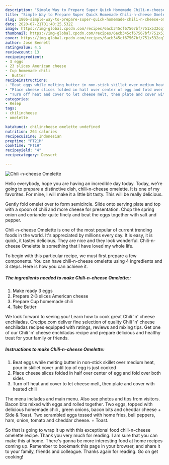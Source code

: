```yaml
---
description: "Simple Way to Prepare Super Quick Homemade Chili-n-cheese Omelette"
title: "Simple Way to Prepare Super Quick Homemade Chili-n-cheese Omelette"
slug: 1806-simple-way-to-prepare-super-quick-homemade-chili-n-cheese-omelette
date: 2020-07-21T01:40:25.532Z
image: https://img-global.cpcdn.com/recipes/6acb345cf67567bf/751x532cq70/chili-n-cheese-omelette-recipe-main-photo.jpg
thumbnail: https://img-global.cpcdn.com/recipes/6acb345cf67567bf/751x532cq70/chili-n-cheese-omelette-recipe-main-photo.jpg
cover: https://img-global.cpcdn.com/recipes/6acb345cf67567bf/751x532cq70/chili-n-cheese-omelette-recipe-main-photo.jpg
author: Jose Bennett
ratingvalue: 4.5
reviewcount: 13
recipeingredient:
- 3 eggs
- 23 slices American cheese
- Cup homemade chili
-  Butter
recipeinstructions:
- "Beat eggs while melting butter in non-stick skillet over medium heat, pour in skillet cover until top of egg is just cooked"
- "Place cheese slices folded in half over center of egg and fold over both sides"
- "Turn off heat and cover to let cheese melt, then plate and cover with heated chili"
categories:
- Resep
tags:
- chilincheese
- omelette

katakunci: chilincheese omelette undefined
nutrition: 264 calories
recipecuisine: Indonesian
preptime: "PT21M"
cooktime: "PT1H"
recipeyield: "4"
recipecategory: Dessert

---
```



![Chili-n-cheese Omelette](https://img-global.cpcdn.com/recipes/6acb345cf67567bf/751x532cq70/chili-n-cheese-omelette-recipe-main-photo.jpg)

Hello everybody, hope you are having an incredible day today. Today, we're going to prepare a distinctive dish, chili-n-cheese omelette. It is one of my favorites. For mine, I will make it a little bit tasty. This will be really delicious.

Gently fold omelet over to form semicircle. Slide onto serving plate and top with a spoon of chili and more cheese for presentation. Chop the spring onion and coriander quite finely and beat the eggs together with salt and pepper.

Chili-n-cheese Omelette is one of the most popular of current trending foods in the world. It's appreciated by millions every day. It is easy, it is quick, it tastes delicious. They are nice and they look wonderful. Chili-n-cheese Omelette is something that I have loved my whole life.


To begin with this particular recipe, we must first prepare a few components. You can have chili-n-cheese omelette using 4 ingredients and 3 steps. Here is how you can achieve it.

##### The ingredients needed to make Chili-n-cheese Omelette::

1. Make ready 3 eggs
1. Prepare 2-3 slices American cheese
1. Prepare Cup homemade chili
1. Take  Butter


We look forward to seeing you! Learn how to cook great Chili &#39;n&#39; cheese enchiladas. Crecipe.com deliver fine selection of quality Chili &#39;n&#39; cheese enchiladas recipes equipped with ratings, reviews and mixing tips. Get one of our Chili &#39;n&#39; cheese enchiladas recipe and prepare delicious and healthy treat for your family or friends. 

##### Instructions to make Chili-n-cheese Omelette:

1. Beat eggs while melting butter in non-stick skillet over medium heat, pour in skillet cover until top of egg is just cooked
1. Place cheese slices folded in half over center of egg and fold over both sides
1. Turn off heat and cover to let cheese melt, then plate and cover with heated chili


The menu includes and main menu. Also see photos and tips from visitors. Bacon bits mixed with eggs and rolled together. Two eggs, topped with delicious homemade chili , green onions, bacon bits and cheddar cheese + Side &amp; Toast. Two scrambled eggs tossed with home fries, bell peppers, ham, onion, tomato and cheddar cheese. + Toast. 

So that is going to wrap it up with this exceptional food chili-n-cheese omelette recipe. Thank you very much for reading. I am sure that you can make this at home. There's gonna be more interesting food at home recipes coming up. Remember to bookmark this page in your browser, and share it to your family, friends and colleague. Thanks again for reading. Go on get cooking!
